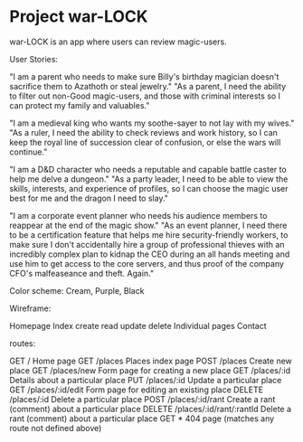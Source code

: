 # Project war-LOCK

war-LOCK is an app where users can review magic-users.


User Stories:

"I am a parent who needs to make sure Billy's birthday magician doesn't sacrifice them to Azathoth or steal jewelry."
"As a parent, I need the ability to filter out non-Good magic-users, and those with criminal interests so I can protect my family and valuables."

"I am a medieval king who wants my soothe-sayer to not lay with my wives."
"As a ruler, I need the ability to check reviews and work history, so I can keep the royal line of succession clear of confusion, or else the wars will continue."

"I am a D&D character who needs a reputable and capable battle caster to help me delve a dungeon."
"As a party leader, I need to be able to view the skills, interests, and experience of profiles, so I can choose the magic user best for me and the dragon I need to slay."

"I am a corporate event planner who needs his audience members to reappear at the end of the magic show."
"As an event planner, I need there to be a certification feature that helps me hire security-friendly workers, to make sure I don't accidentally hire a group of professional thieves with an incredibly complex plan to kidnap the CEO during an all hands meeting and use him to get access to the core servers, and thus proof of the company CFO's malfeaseance and theft. Again."



Color scheme: Cream, Purple, Black


Wireframe:

Homepage
    Index
        create
        read
        update
        delete
            Individual pages
    Contact






routes:

GET	    /	                        Home page
GET	    /places	                    Places index page
POST	/places	                    Create new place
GET	    /places/new	                Form page for creating a new place
GET	    /places/:id	                Details about a particular place
PUT	    /places/:id	                Update a particular place
GET	    /places/:id/edit	        Form page for editing an existing place
DELETE	/places/:id	                Delete a particular place
POST	/places/:id/rant	        Create a rant (comment) about a particular place
DELETE	/places/:id/rant/:rantId	Delete a rant (comment) about a particular place
GET	    *	                        404 page (matches any route not defined above)